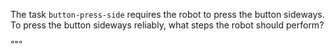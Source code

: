 

The task `button-press-side` requires the robot to press the button sideways.
To press the button sideways reliably, what steps the robot should perform?

"""

















































































































































































































































































































































































































































































































































































